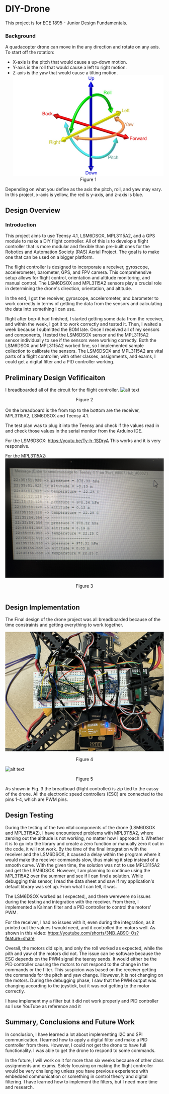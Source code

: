 # DIY-Drone
This project is for ECE 1895 - Junior Design Fundamentals.

### Background
A quadacopter drone can move in the any direction and rotate on any axis. To start off the rotation: <br>
* X-axis is the pitch that would cause a up-down motion. 
* Y-axis is the roll that would cause a left to right motion.
* Z-axis is the yaw that would cause a tilting motion. <br>
![alt text](image.png) <center>Figure 1</center>

Depending on what you define as the axis the pitch, roll, and yaw may vary. In this project, x-axis is yellow, the red is y-axis, and z-axis is blue.

## Design Overview

### Introduction

This project aims to use Teensy 4.1, LSM6DSOX, MPL3115A2, and a GPS module to make a DIY flight controller. All of this is to develop a flight controller that is more modular and flexible than pre-built ones for the Robotics and Automation Society (RAS) Aerial Project. The goal is to make one that can be used on a bigger platform.

The flight controller is designed to incorporate a receiver, gyroscope, accelerometer, barometer, GPS, and FPV camera. This comprehensive setup allows for flight control, orientation and altitude monitoring, and manual control. The LSM6DSOX and MPL3115A2 sensors play a crucial role in determining the drone's direction, orientation, and altitude.

In the end, I got the receiver, gyroscope, accelerometer, and barometer to work correctly in terms of getting the data from the sensors and calculating the data into something I can use.

Right after bop-it had finished, I started getting some data from the receiver, and within the week, I got it to work correctly and tested it. Then, I waited a week because I submitted the BOM late. Once I received all of my sensors and components, I tested the LSM6DSOX sensor and the MPL3115A2 sensor individually to see if the sensors were working correctly. Both the LSM6DSOX and MPL3115A2 worked fine, so I implemented sample collection to calibrate the sensors. The LSM6DSOX and MPL3115A2 are vital parts of a flight controller; with other classes, assignments, and exams, I could get a digital filter and a PID controller working.

## Preliminary Design Vefificaiton 
I breadboarded all of the circuit for the flight controller.
![alt text](<Images and Video/IMG_8458.jpg>)
<center>Figure 2</center> <br>
On the breadboard is the from top to the bottom are the receiver, MPL3115A2, LSM6DSOX and Teensy 4.1. 

The test plan was to plug it into the Teensy and check if the values read in and check those values in the serial monitor from the Arduino IDE. 

For the LSM6DSOX: https://youtu.be/Ty-h-1SDryA
This works and it is very responsive.

For the MPL3115A2: 
![alt text](<Images and Video/IMG_8468.jpg>)
<center>Figure 3</center><br>


## Design Implementation
The Final design of the drone project was all breadboarded because of the time constraints and getting everything to work together.<br>

![alt text](<Images and Video/IMG_8442.jpg>)
<center>Figure 4</center>

![alt text](<Images and Video/IMG_8441.jpg>)
<center>Figure 5</center>

As shown in Fig. 3 the breadboad (flight controller) is zip tied to the cassy of the drone. All the electronic speed controllers (ESC) are connected to the pins 1-4, which are PWM pins. 

## Design Testing
During the testing of the two vital components of the drone (LSM6DSOX and MPL3115A2). I have encountered problems with MPL3115A2, where zeroing out the altitude is not working, no matter how I approach it. Whether it is to go into the library and create a zero function or manually zero it out in the code, it will not work. By the time of the final integration with the receiver and the LSM6DSOX, it caused a delay within the program where it would make the receiver commands slow, thus making it step instead of a smooth curve. With the given time, the solution was not to use MPL3115A2 and get the LSM6DSOX. However, I am planning to continue using the MPL3115A2 over the summer and see if I can find a solution. While debugging this sensor, I read the data sheet and saw if my application's default library was set up. From what I can tell, it was.

The LSM6DSOX worked as I expected,, and there werewere no issues during the testing and integration with the receiver. From there, I implemented a Kalman filter and a PID controller to control the motors' PWM.

For the receiver, I had no issues with it, even during the integration, as it printed out the values I would need, and it controlled the motors well. As shown in this video: https://youtube.com/shorts/3NB_AB9C-Os?feature=share

Overall, the motors did spin, and only the roll worked as expected, while the pith and yaw of the motors did not. The issue can be software because the ESC depends on the PWM signal the teensy sends. It would either be the PID controller causing the motors to not respond to the change in the commands or the filter. This suspicion was based on the receiver getting the commands for the pitch and yaw change. However, it is not changing on the motors. During the debugging phase, I saw that the PWM output was changing according to the joystick, but it was not getting to the motor correctly. 

I have implement my a filter but it did not work properly and PID controller so I use YouTube as reference and it
## Summary, Conclusions and Future Work
In conclusion, I have learned a lot about implementing I2C and SPI communication. I learned how to apply a digital filter and make a PID controller from there. However, I could not get the drone to have full functionality. I was able to get the drone to respond to some commands. 

In the future, I will work on it for more than six weeks because of other class assignments and exams. Solely focusing on making the flight controller would be very challenging unless you have previous experience with embedded communication or something in control theory and digital filtering. I have learned how to implement the filters, but I need more time and research.